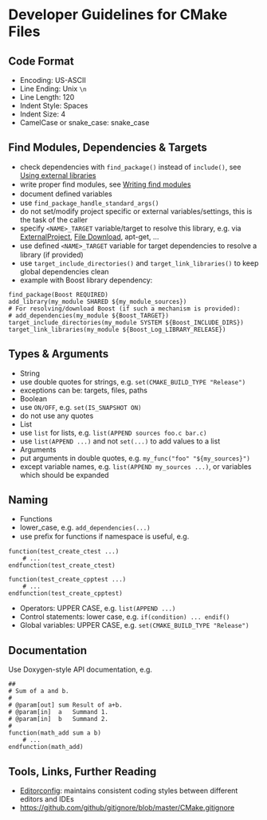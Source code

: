 # Developer Guidelines for CMake Files

## Code Format

* Encoding: US-ASCII
* Line Ending: Unix `\n`
* Line Length: 120
* Indent Style: Spaces
* Indent Size: 4
* CamelCase or snake_case: snake_case


## Find Modules, Dependencies & Targets

* check dependencies with `find_package()` instead of `include()`, see [Using
external libraries](https://cmake.org/Wiki/CMake:How_To_Find_Libraries#Using_external_libraries)
* write proper ﬁnd modules, see [Writing ﬁnd modules](https://cmake.org/Wiki/CMake:How_To_Find_Libraries#Writing_find_modules)
 * document deﬁned variables
 * use `find_package_handle_standard_args()`
 * do not set/modify project specific or external variables/settings, this is
the task of the caller
 * specify `<NAME>_TARGET` variable/target to resolve this library, e.g. via [ExternalProject](https://cmake.org/cmake/help/latest/module/ExternalProject.html), [File Download](https://cmake.org/cmake/help/latest/command/file.html), apt-get, ...
* use deﬁned `<NAME>_TARGET` variable for target dependencies to resolve a library (if provided)
* use `target_include_directories()` and `target_link_libraries()` to keep global dependencies clean
* example with Boost library dependency:

```shell
find_package(Boost REQUIRED)
add_library(my_module SHARED ${my_module_sources})
# For resolving/download Boost (if such a mechanism is provided):
# add_dependencies(my_module ${Boost_TARGET})
target_include_directories(my_module SYSTEM ${Boost_INCLUDE_DIRS})
target_link_libraries(my_module ${Boost_Log_LIBRARY_RELEASE})
```


## Types & Arguments

* String
 * use double quotes for strings, e.g. `set(CMAKE_BUILD_TYPE "Release")`
 * exceptions can be: targets, files, paths
* Boolean
 * use `ON/OFF`, e.g. `set(IS_SNAPSHOT ON)`
 * do not use any quotes
* List
 * use `list` for lists, e.g. `list(APPEND sources foo.c bar.c)`
 * use `list(APPEND ...)` and not `set(...)` to add values to a list
* Arguments
 * put arguments in double quotes, e.g. `my_func("foo" "${my_sources}")`
 * except variable names, e.g. `list(APPEND my_sources ...)`, or variables which should be expanded


## Naming

* Functions
 * lower_case, e.g. `add_dependencies(...)`
 * use preﬁx for functions if namespace is useful, e.g.

```shell
function(test_create_ctest ...)
    # ...
endfunction(test_create_ctest)

function(test_create_cpptest ...)
    # ...
endfunction(test_create_cpptest)
```

* Operators: UPPER CASE, e.g. `list(APPEND ...)`
* Control statements: lower case, e.g. `if(condition) ... endif()`
* Global variables: UPPER CASE, e.g. `set(CMAKE_BUILD_TYPE "Release")`


## Documentation

Use Doxygen-style API documentation, e.g.

```shell
##
# Sum of a and b.
#
# @param[out] sum Result of a+b.
# @param[in]  a   Summand 1.
# @param[in]  b   Summand 2.
#
function(math_add sum a b)
    # ...
endfunction(math_add)
```


## Tools, Links, Further Reading

* [Editorconfig](http://editorconfig.org): maintains consistent coding styles between different editors and IDEs
* https://github.com/github/gitignore/blob/master/CMake.gitignore
